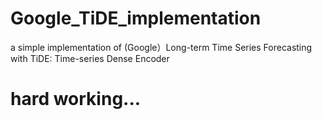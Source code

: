 # Google_TiDE_implementation
a simple implementation of (Google）Long-term Time Series Forecasting with TiDE: Time-series Dense Encoder

# hard working...
